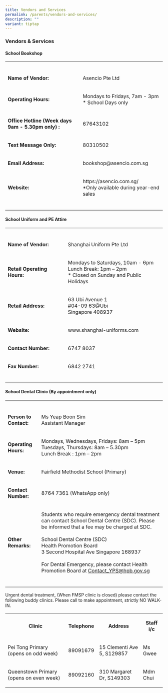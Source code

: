 ```yaml
---
title: Vendors and Services
permalink: /parents/vendors-and-services/
description: ""
variant: tiptap
---
```

<h3>Vendors &amp; Services</h3>
<h4>School Bookshop</h4>
<table style="minWidth: 50px">
<colgroup>
<col>
<col>
</colgroup>
<tbody>
<tr>
<th rowspan="1" colspan="1">
<p></p>
</th>
<th rowspan="1" colspan="1">
<p></p>
</th>
</tr>
<tr>
<td rowspan="1" colspan="1">
<p><strong>Name of Vendor:</strong>
</p>
</td>
<td rowspan="1" colspan="1">
<p>Asencio Pte Ltd</p>
</td>
</tr>
<tr>
<td rowspan="1" colspan="1">
<p><strong>Operating Hours:</strong>
</p>
</td>
<td rowspan="1" colspan="1">
<p>Mondays to Fridays, 7am - 3pm
<br>* School Days only</p>
</td>
</tr>
<tr>
<td rowspan="1" colspan="1">
<p><strong>Office Hotline (Week days 9am - 5.30pm only) :</strong>
</p>
</td>
<td rowspan="1" colspan="1">
<p>67643102</p>
</td>
</tr>
<tr>
<td rowspan="1" colspan="1">
<p><strong>Text Message Only:</strong>
</p>
</td>
<td rowspan="1" colspan="1">
<p>80310502</p>
</td>
</tr>
<tr>
<td rowspan="1" colspan="1">
<p><strong>Email Address:</strong>
</p>
</td>
<td rowspan="1" colspan="1">
<p>bookshop@asencio.com.sg</p>
</td>
</tr>
<tr>
<td rowspan="1" colspan="1">
<p><strong>Website:</strong>
</p>
</td>
<td rowspan="1" colspan="1">
<p>https://asencio.com.sg/
<br>*Only available during year-end sales</p>
</td>
</tr>
<tr>
<td rowspan="1" colspan="1">
<p></p>
</td>
<td rowspan="1" colspan="1">
<p></p>
</td>
</tr>
</tbody>
</table>
<h4>School Uniform and PE Attire</h4>
<table style="minWidth: 50px">
<colgroup>
<col>
<col>
</colgroup>
<tbody>
<tr>
<th rowspan="1" colspan="1">
<p></p>
</th>
<th rowspan="1" colspan="1">
<p></p>
</th>
</tr>
<tr>
<td rowspan="1" colspan="1">
<p><strong>Name of Vendor:</strong>
</p>
</td>
<td rowspan="1" colspan="1">
<p>Shanghai Uniform Pte Ltd</p>
</td>
</tr>
<tr>
<td rowspan="1" colspan="1">
<p><strong>Retail Operating Hours:</strong>
</p>
</td>
<td rowspan="1" colspan="1">
<p>Mondays to Saturdays, 10am - 6pm
<br>Lunch Break: 1pm – 2pm
<br>* Closed on Sunday and Public Holidays</p>
</td>
</tr>
<tr>
<td rowspan="1" colspan="1">
<p><strong>Retail Address:</strong>
</p>
</td>
<td rowspan="1" colspan="1">
<p>63 Ubi Avenue 1
<br>#04-09 63@Ubi
<br>Singapore 408937</p>
</td>
</tr>
<tr>
<td rowspan="1" colspan="1">
<p><strong>Website:</strong>
</p>
</td>
<td rowspan="1" colspan="1">
<p>www.shanghai-uniforms.com</p>
</td>
</tr>
<tr>
<td rowspan="1" colspan="1">
<p><strong>Contact Number:</strong>
</p>
</td>
<td rowspan="1" colspan="1">
<p>6747 8037</p>
</td>
</tr>
<tr>
<td rowspan="1" colspan="1">
<p><strong>Fax Number:</strong>
</p>
</td>
<td rowspan="1" colspan="1">
<p>6842 2741</p>
</td>
</tr>
<tr>
<td rowspan="1" colspan="1">
<p></p>
</td>
<td rowspan="1" colspan="1">
<p></p>
</td>
</tr>
</tbody>
</table>
<h4>School Dental Clinic (By appointment only)</h4>
<table style="minWidth: 50px">
<colgroup>
<col>
<col>
</colgroup>
<tbody>
<tr>
<th rowspan="1" colspan="1">
<p></p>
</th>
<th rowspan="1" colspan="1">
<p></p>
</th>
</tr>
<tr>
<td rowspan="1" colspan="1">
<p><strong>Person to Contact:</strong>
</p>
</td>
<td rowspan="1" colspan="1">
<p>Ms Yeap Boon Sim
<br>Assistant Manager</p>
</td>
</tr>
<tr>
<td rowspan="1" colspan="1">
<p><strong>Operating Hours:</strong>
</p>
</td>
<td rowspan="1" colspan="1">
<p>Mondays, Wednesdays, Fridays: 8am – 5pm
<br>Tuesdays, Thursdays: 8am – 5.30pm
<br>Lunch Break : 1pm – 2pm
<br>
</p>
</td>
</tr>
<tr>
<td rowspan="1" colspan="1">
<p><strong>Venue:</strong>
</p>
</td>
<td rowspan="1" colspan="1">
<p>Fairfield Methodist School (Primary)</p>
</td>
</tr>
<tr>
<td rowspan="1" colspan="1">
<p><strong>Contact Number:</strong>
</p>
</td>
<td rowspan="1" colspan="1">
<p>8764 7361 (WhatsApp only)</p>
</td>
</tr>
<tr>
<td rowspan="1" colspan="1">
<p><strong>Other Remarks:</strong>
</p>
</td>
<td rowspan="1" colspan="1">
<p>Students who require emergency dental treatment can contact School Dental
Centre (SDC). Please be informed that a fee may be charged at SDC.
<br>
<br>School Dental Centre (SDC)
<br>Health Promotion Board
<br>3 Second Hospital Ave Singapore 168937
<br>
<br>For Dental Emergency, please contact Health Promotion Board at <a href="mailto:Contact_YPS@hpb.gov.sg" rel="noopener noreferrer nofollow" target="_blank">Contact_YPS@hpb.gov.sg</a>
</p>
</td>
</tr>
<tr>
<td rowspan="1" colspan="1">
<p></p>
</td>
<td rowspan="1" colspan="1">
<p></p>
</td>
</tr>
</tbody>
</table>
<p>Urgent dental treatment, (When FMSP clinic is closed) please contact the
following buddy clinics. Please call to make appointment, strictly NO WALK-IN.</p>
<table style="minWidth: 100px">
<colgroup>
<col>
<col>
<col>
<col>
</colgroup>
<tbody>
<tr>
<th rowspan="1" colspan="1">
<p>Clinic</p>
</th>
<th rowspan="1" colspan="1">
<p>Telephone</p>
</th>
<th rowspan="1" colspan="1">
<p>Address</p>
</th>
<th rowspan="1" colspan="1">
<p>Staff i/c</p>
</th>
</tr>
<tr>
<td rowspan="1" colspan="1">
<p>Pei Tong Primary
<br>(opens on odd week)</p>
</td>
<td rowspan="1" colspan="1">
<p>89091679</p>
</td>
<td rowspan="1" colspan="1">
<p>15 Clementi Ave 5, S129857</p>
</td>
<td rowspan="1" colspan="1">
<p>Ms Gwee</p>
</td>
</tr>
<tr>
<td rowspan="1" colspan="1">
<p>Queenstown Primary (opens on even week)</p>
</td>
<td rowspan="1" colspan="1">
<p>89092160</p>
</td>
<td rowspan="1" colspan="1">
<p>310 Margaret Dr, S149303</p>
</td>
<td rowspan="1" colspan="1">
<p>Mdm Chui</p>
</td>
</tr>
</tbody>
</table>
<p></p>